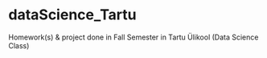 # dataScience_Tartu
Homework(s) &amp; project done in Fall Semester in Tartu Ülikool (Data Science Class)
